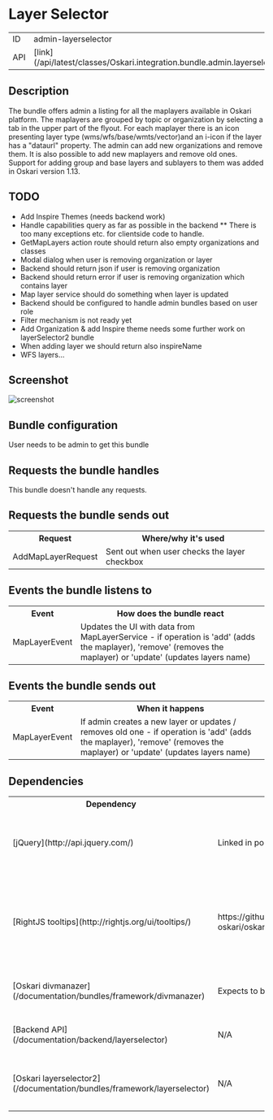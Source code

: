 # Layer Selector

<table class="table">
  <tr>
    <td>ID</td><td>admin-layerselector</td>
  </tr>
  <tr>
    <td>API</td><td>[link](/api/latest/classes/Oskari.integration.bundle.admin.layerselector.View.html)</td>
  </tr>
</table>

## Description

The bundle offers admin a listing for all the maplayers available in Oskari platform. The maplayers are grouped by topic or organization by selecting a tab in the upper part of the flyout. For each maplayer there is an icon presenting layer type (wms/wfs/base/wmts/vector)and an i-icon if the layer has a "dataurl" property. The admin can add new organizations and remove them. It is also possible to add new maplayers and remove old ones. Support for adding group and base layers and sublayers to them was added in Oskari version 1.13.

## TODO

* Add Inspire Themes (needs backend work)
* Handle capabilities query as far as possible in the backend
** There is too many exceptions etc. for clientside code to handle.
* GetMapLayers action route should return also empty organizations and classes
* Modal dialog when user is removing organization or layer
* Backend should return json if user is removing organization
* Backend should return error if user is removing organization which contains layer
* Map layer service should do something when layer is updated
* Backend should be configured to handle admin bundles based on user role
* Filter mechanism is not ready yet
* Add Organization & add Inspire theme needs some further work on layerSelector2 bundle
* When adding layer we should return also inspireName
* WFS layers...

## Screenshot

![screenshot](/images/bundles/layerselector.png)

## Bundle configuration

User needs to be admin to get this bundle


## Requests the bundle handles

This bundle doesn't handle any requests.

## Requests the bundle sends out

<table class="table">
  <tr>
    <th> Request </th><th> Where/why it's used</th>
  </tr>
  <tr>
    <td> AddMapLayerRequest </td><td> Sent out when user checks the layer checkbox</td>
  </tr>
</table>

## Events the bundle listens to

<table class="table">
  <tr>
    <th> Event </th><th> How does the bundle react</th>
  </tr>
  <tr>
    <td> MapLayerEvent </td><td> Updates the UI with data from MapLayerService - if operation is 'add' (adds the maplayer), 'remove' (removes the maplayer) or 'update' (updates layers name)</td>
  </tr>
</table>

## Events the bundle sends out

<table class="table">
  <tr>
    <th> Event </th><th> When it happens</th>
  </tr>
  <tr>
    <td> MapLayerEvent </td><td> If admin creates a new layer or updates / removes old one - if operation is 'add' (adds the maplayer), 'remove' (removes the maplayer) or 'update' (updates layers name)</td>
  </tr>
</table>

## Dependencies

<table class="table">
  <tr>
    <th> Dependency </th><th> Linked from </th><th> Purpose </th>
  </tr>
  <tr>
    <td> [jQuery](http://api.jquery.com/) </td>
    <td> Linked in portal theme </td>
    <td> Used to create the component UI from begin to end</td>
  </tr>
  <tr>
    <td> [RightJS tooltips](http://rightjs.org/ui/tooltips/) </td>
    <td> https://github.com/nls-oskari/oskari/blob/master/libraries/rightjs/javascripts/right/tooltips.js </td>
    <td> RightJS UI component for showing tooltips - used to show tooltips on layer icons</td>
  </tr>
  <tr>
    <td> [Oskari divmanazer](/documentation/bundles/framework/divmanazer) </td>
    <td> Expects to be present in application setup </td>
    <td> Oskari's Div handler bundle</td>
  </tr>
  <tr>
    <td> [Backend API](/documentation/backend/layerselector) </td>
    <td> N/A </td>
    <td> Get all Maplayers from backend</td>
  </tr>
  <tr>
    <td> [Oskari layerselector2](/documentation/bundles/framework/layerselector) </td>
    <td> N/A </td>
    <td> User can select maplayers when needed</td>
  </tr>
</table>
